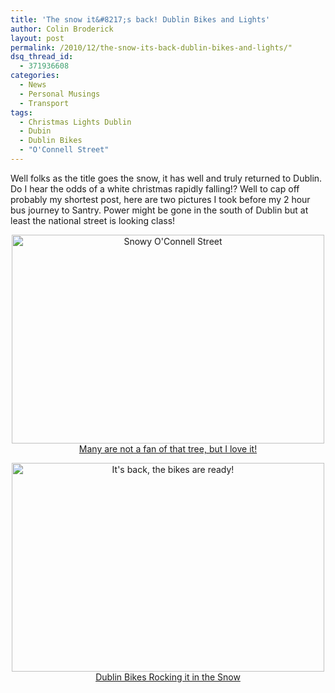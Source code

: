 ```yaml
---
title: 'The snow it&#8217;s back! Dublin Bikes and Lights'
author: Colin Broderick
layout: post
permalink: /2010/12/the-snow-its-back-dublin-bikes-and-lights/"
dsq_thread_id:
  - 371936608
categories:
  - News
  - Personal Musings
  - Transport
tags:
  - Christmas Lights Dublin
  - Dubin
  - Dublin Bikes
  - "O'Connell Street"
---
```

Well folks as the title goes the snow, it has well and truly returned to Dublin. Do I hear the odds of a white christmas rapidly falling!? Well to cap off probably my shortest post, here are two pictures I took before my 2 hour bus journey to Santry. Power might be gone in the south of Dublin but at least the national street is looking class!

<p style="text-align: center;">
  <a title="Snowy O'Connell Street by yeolderusty, on Flickr" href="http://www.flickr.com/photos/yeolderusty/5278429236/"><img src="http://farm6.static.flickr.com/5042/5278429236_a5946e1fa3.jpg" alt="Snowy O'Connell Street" width="500" height="334" /><br /> Many are not a fan of that tree, but I love it!</a>
</p>

<p style="text-align: center;">
  <a title="It's back, the bikes are ready! by yeolderusty, on Flickr" href="http://www.flickr.com/photos/yeolderusty/5278430008/"><img class="aligncenter" src="http://farm6.static.flickr.com/5086/5278430008_9b8ec61b8c.jpg" alt="It's back, the bikes are ready!" width="500" height="334" /><br /> Dublin Bikes Rocking it in the Snow</a>
</p>

